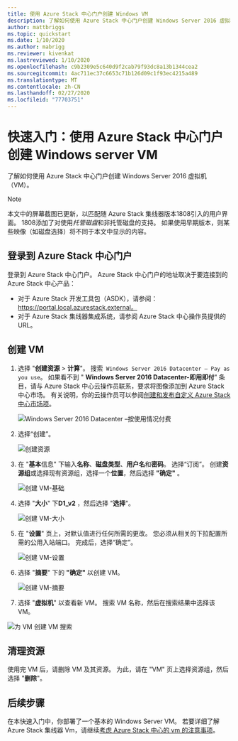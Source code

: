 ```yaml
---
title: 使用 Azure Stack 中心门户创建 Windows VM
description: 了解如何使用 Azure Stack 中心门户创建 Windows Server 2016 虚拟机（VM）。
author: mattbriggs
ms.topic: quickstart
ms.date: 1/10/2020
ms.author: mabrigg
ms.reviewer: kivenkat
ms.lastreviewed: 1/10/2020
ms.openlocfilehash: c9b2309e5c640d9f2cab79f93dc8a13b1344cea2
ms.sourcegitcommit: 4ac711ec37c6653c71b126d09c1f93ec4215a489
ms.translationtype: MT
ms.contentlocale: zh-CN
ms.lasthandoff: 02/27/2020
ms.locfileid: "77703751"
---
```

# <a name="quickstart-create-a-windows-server-vm-with-the-azure-stack-hub-portal"></a>快速入门：使用 Azure Stack 中心门户创建 Windows server VM

了解如何使用 Azure Stack 中心门户创建 Windows Server 2016 虚拟机（VM）。

> [!NOTE]  
> 本文中的屏幕截图已更新，以匹配随 Azure Stack 集线器版本1808引入的用户界面。 1808添加了对使用*托管磁盘*和非托管磁盘的支持。 如果使用早期版本，则某些映像（如磁盘选择）将不同于本文中显示的内容。  


## <a name="sign-in-to-the-azure-stack-hub-portal"></a>登录到 Azure Stack 中心门户

登录到 Azure Stack 中心门户。 Azure Stack 中心门户的地址取决于要连接到的 Azure Stack 中心产品：

* 对于 Azure Stack 开发工具包（ASDK），请参阅： https://portal.local.azurestack.external。
* 对于 Azure Stack 集线器集成系统，请参阅 Azure Stack 中心操作员提供的 URL。

## <a name="create-a-vm"></a>创建 VM

1. 选择 "**创建资源** > **计算**"。 搜索` Windows Server 2016 Datacenter – Pay as you use`。
    如果看不到 " **Windows Server 2016 Datacenter-即用即付**" 条目，请与 Azure Stack 中心云操作员联系，要求将图像添加到 Azure Stack 中心市场。 有关说明，你的云操作员可以参阅[创建和发布自定义 Azure Stack 中心市场项](../operator/azure-stack-create-and-publish-marketplace-item.md)。

    ![Windows Server 2016 Datacenter –按使用情况付费](./media/azure-stack-quick-windows-portal/image1.png)

1. 选择“创建”。

    ![创建资源](./media/azure-stack-quick-windows-portal/image2.png)

1. 在 "**基本**信息" 下输入**名称**、**磁盘类型**、**用户名**和**密码**。 选择“订阅”。 创建**资源组**或选择现有资源组，选择一个**位置**，然后选择 **"确定"** 。

    ![创建 VM-基础](./media/azure-stack-quick-windows-portal/image3.png)

1. 选择 "**大小**" 下**D1_v2** ，然后选择 "**选择**"。

    ![创建 VM-大小](./media/azure-stack-quick-windows-portal/image4.png)

1. 在 "**设置**" 页上，对默认值进行任何所需的更改。 您必须从相关的下拉配置所需的公用入站端口。 完成后，选择“确定”。

    ![创建 VM-设置](./media/azure-stack-quick-windows-portal/image5.png)

1. 选择 "**摘要**" 下的 **"确定"** 以创建 VM。

    ![创建 VM-摘要](./media/azure-stack-quick-windows-portal/image6.png)

1. 选择 "**虚拟机**" 以查看新 VM。 搜索 VM 名称，然后在搜索结果中选择该 VM。

![为 VM 创建 VM 搜索](./media/azure-stack-quick-windows-portal/image7.png)

## <a name="clean-up-resources"></a>清理资源

使用完 VM 后，请删除 VM 及其资源。 为此，请在 "VM" 页上选择资源组，然后选择 "**删除**"。

## <a name="next-steps"></a>后续步骤

在本快速入门中，你部署了一个基本的 Windows Server VM。 若要详细了解 Azure Stack 集线器 Vm，请继续[考虑 Azure Stack 中心的 vm 的注意事项](azure-stack-vm-considerations.md)。
